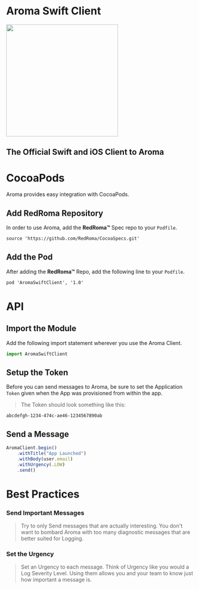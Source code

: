 # Aroma Swift Client

[<img src="https://raw.githubusercontent.com/RedRoma/aroma/develop/Graphics/Logo.png" width="300">](http://aroma.redroma.tech/)

## The Official Swift and iOS Client to Aroma


# CocoaPods

Aroma provides easy integration with CocoaPods.

## Add RedRoma Repository

In order to use Aroma, add the **RedRoma™** Spec repo to your `Podfile`.

```xml
source 'https://github.com/RedRoma/CocoaSpecs.git'
```

## Add the Pod
After adding the **RedRoma™** Repo, add the following line to your `Podfile`.

```xml
pod 'AromaSwiftClient', '1.0'
```


# API

## Import the Module
Add the following import statement wherever you use the Aroma Client.

```js
import AromaSwiftClient
```

## Setup the Token

Before you can send messages to Aroma, be sure to set the Application `Token` given when the App was provisioned from within the app.

>The Token should look something like this:
```
abcdefgh-1234-474c-ae46-1234567890ab
```

## Send a Message

```js
AromaClient.begin()
    .withTitle("App Launched")
    .withBody(user.email)
    .withUrgency(.LOW)
    .send()
```

# Best Practices

### Send Important Messages
>Try to only Send messages that are actually interesting. You don't want to bombard Aroma with too many diagnostic messages that are better suited for Logging.

### Set the Urgency
>Set an Urgency to each message. Think of Urgency like you would a Log Severity Level. Using them allows you and your team to know just how important a message is.
